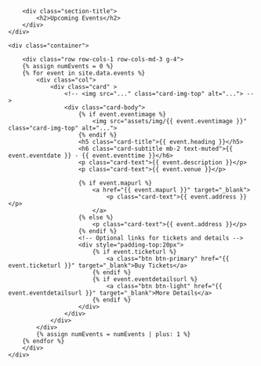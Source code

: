 <section class="portfolio section-bg" id="events">
    <div class="container">

        <div class="section-title">
            <h2>Upcoming Events</h2>
        </div>
    </div>

    <div class="container">
        
        <div class="row row-cols-1 row-cols-md-3 g-4">
        {% assign numEvents = 0 %}
        {% for event in site.data.events %}
            <div class="col">
                <div class="card" >
                    <!-- <img src="..." class="card-img-top" alt="..."> -->
                    <div class="card-body">
                        {% if event.eventimage %}
                            <img src="assets/img/{{ event.eventimage }}" class="card-img-top" alt="...">
                        {% endif %}
                        <h5 class="card-title">{{ event.heading }}</h5>
                        <h6 class="card-subtitle mb-2 text-muted">{{ event.eventdate }} - {{ event.eventtime }}</h6>
                        <p class="card-text">{{ event.description }}</p>
                        <p class="card-text">{{ event.venue }}</p>

                        {% if event.mapurl %}
                            <a href="{{ event.mapurl }}" target="_blank">
                                <p class="card-text">{{ event.address }}</p>
                            </a>
                        {% else %}
                            <p class="card-text">{{ event.address }}</p>
                        {% endif %}
                        <!-- Optional links for tickets and details -->
                        <div style="padding-top:20px">
                            {% if event.ticketurl %}
                                <a class="btn btn-primary" href="{{ event.ticketurl }}" target="_blank">Buy Tickets</a>
                            {% endif %}
                            {% if event.eventdetailsurl %}
                                <a class="btn btn-light" href="{{ event.eventdetailsurl }}" target="_blank">More Details</a>
                            {% endif %}
                        </div>
                    </div>
                </div>
            </div>
            {% assign numEvents = numEvents | plus: 1 %}
        {% endfor %}
        </div>
    </div>

</section>
